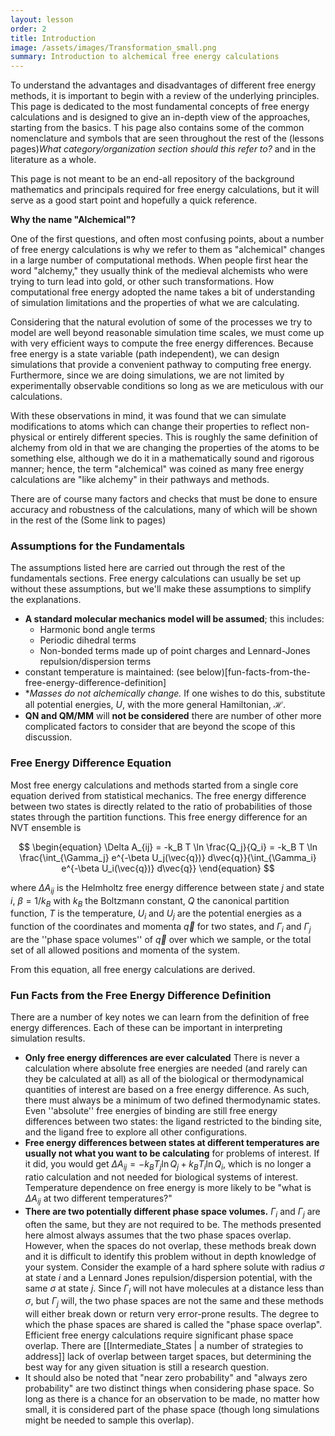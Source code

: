 ```yaml
---
layout: lesson
order: 2
title: Introduction
image: /assets/images/Transformation_small.png
summary: Introduction to alchemical free energy calculations
---
```


To understand the advantages and disadvantages of different free energy methods, it is important to begin 
with a review of the underlying principles. This page is dedicated to the most fundamental concepts of free 
energy calculations and is designed to give an in-depth view of the approaches, starting from the basics. T
his page also contains some of the common nomenclature and symbols that are seen throughout the rest of 
the (lessons pages)*What category/organization section should this refer to?* and in the literature as a whole.

This page is not meant to be an end-all repository of the background mathematics and principals required for 
free energy calculations, but it will serve as a good start point and hopefully a quick reference.

**Why the name "Alchemical"?**

One of the first questions, and often most confusing points, about a number of free energy calculations is why we refer 
to them as "alchemical" changes in a large number of computational methods. When people first hear the word "alchemy," 
they usually think of the medieval alchemists who were trying to turn lead into gold, or other such transformations. 
How computational free energy adopted the name takes a bit of understanding of simulation limitations and the properties 
of what we are calculating.

Considering that the natural evolution of some of the processes we try to model are well beyond reasonable simulation time 
scales, we must come up with very efficient ways to compute the free energy differences. Because free energy is a state variable 
(path independent), we can design simulations that provide a convenient pathway to computing free energy. Furthermore, since we 
are doing simulations, we are not limited by experimentally observable conditions so long as we are meticulous with our calculations.

With these observations in mind, it was found that we can simulate modifications to atoms which can change their properties 
to reflect non-physical or entirely different species. This is roughly the same definition of alchemy from old in that we are 
changing the properties of the atoms to be something else, although we do it in a mathematically sound and rigorous manner;
hence, the term "alchemical" was coined as many free energy calculations are "like alchemy" in their pathways and methods.

There are of course many factors and checks that must be done to ensure accuracy and robustness of the calculations, many of 
which will be shown in the rest of the (Some link to pages)

### Assumptions for the Fundamentals
The assumptions listed here are carried out through the rest of the fundamentals sections. Free energy calculations 
can usually be set up without these assumptions, but we'll make these assumptions to simplify the explanations. 

- **A standard molecular mechanics model will be assumed**; this includes:
   - Harmonic bond angle terms
   - Periodic dihedral terms
   - Non-bonded terms made up of point charges and Lennard-Jones repulsion/dispersion terms  
 - constant temperature is maintained:  (see below)[fun-facts-from-the-free-energy-difference-definition]
 - **Masses do not alchemically change.* If one wishes to do this, substitute all potential energies, $U$, with the more general Hamiltonian, $\mathcal{H}$.
 - **QN and QM/MM** will **not be considered** there are number of other more complicated factors to consider that are beyond the scope of this discussion.

### Free Energy Difference Equation
Most free energy calculations and methods started from a single core equation derived from statistical mechanics. The free energy difference between two states is directly related to the ratio of probabilities of those states through the partition functions. This free energy difference for an NVT ensemble is

$$
\begin{equation} 
\Delta A_{ij} = -k_B T \ln \frac{Q_j}{Q_i} = -k_B T \ln \frac{\int_{\Gamma_j} e^{-\beta U_j(\vec{q})} d\vec{q}}{\int_{\Gamma_i} e^{-\beta U_i(\vec{q})} d\vec{q}}
\end{equation}
$$

where $\Delta A_{ij}$ is the Helmholtz free energy difference between state $j$ and state $i$, $\beta = 1/k_B$ with $k_B$ the Boltzmann constant, 
$Q$ the canonical partition function, $T$ is the temperature, $U_i$ and $U_j$ are the potential energies as a function of the coordinates and momenta $\vec{q}$ for two states, and $\Gamma_i$ and $\Gamma_j$ are the ''phase space volumes'' of $\vec{q}$ 
over which we sample, or the total set of all allowed positions and momenta of the system.

From this equation, all free energy calculations are derived.

### Fun Facts from the Free Energy Difference Definition
There are a number of key notes we can learn from the definition of free energy differences. Each of these can be important  in interpreting simulation results.

- **Only free energy __differences__ are ever calculated** There is never a calculation where absolute free energies
    are needed (and rarely can they be calculated at all) as all of the biological or thermodynamical quantities of interest are based on a free energy difference. As such, there must always be a minimum of two defined thermodynamic states. Even ''absolute'' free energies of binding are still free energy differences between two states: the ligand restricted to the binding site, and the ligand free to explore all other configurations.
- **Free energy differences between states at different temperatures are usually not what you want to be calculating** for problems of interest.  If it did, you would get $\Delta A_{ij} = -k_B T_j \ln Q_j + k_B T_i \ln Q_i$, which is no longer a ratio calculation and not needed for biological systems of interest. Temperature dependence on free energy is more likely to be "what is $\Delta A_{ij}$ at two different temperatures?"
- **There are two potentially different phase space volumes.** $\Gamma_i$ and $\Gamma_j$ are often the same, but they are not required to be. The methods presented here almost always assumes that the two phase spaces overlap. However, when the spaces do not overlap, these methods break down and it is difficult to identify this problem without in depth knowledge of your system. Consider the example of a hard sphere solute with radius $\sigma$ at state $i$ and a Lennard Jones repulsion/dispersion potential, with the same $\sigma$ at state $j$. Since $\Gamma _i$ will not have molecules at a distance less than $\sigma$, but $\Gamma_j$ will, the two phase spaces are not the same and these methods will either break down or return very error-prone results.
   The degree to which the phase spaces are shared is called the "phase space overlap". Efficient free energy calculations require significant phase space overlap. There are  [[Intermediate_States | a number of strategies to address]] lack of overlap between target spaces, but determining the best way for any given situation is still a research question.
- It should also be noted that "near zero probability" and "always zero probability" are two distinct things when considering phase space. So long as there is a chance for an observation to be made, no matter how small, it is considered part of the phase space (though long simulations might be needed to sample this overlap).

